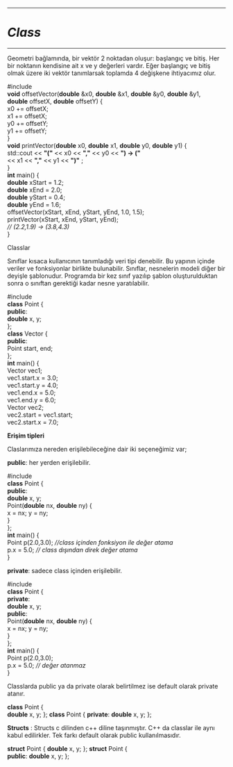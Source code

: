 ***

# *Class*

***

Geometri bağlamında, bir vektör 2 noktadan oluşur: başlangıç ve bitiş. Her bir noktanın kendisine ait x ve y değerleri vardır. Eğer başlangıç ve bitiş olmak üzere iki vektör tanımlarsak toplamda 4 değişkene ihtiyacımız olur.

#include **<iostream>**  
**void** offsetVector(**double** &x0, **double** &x1, **double** &y0, **double** &y1,  
**double** offsetX, **double** offsetY) {  
x0 += offsetX;  
x1 += offsetX;  
y0 += offsetY;  
y1 += offsetY;  
}  
**void** printVector(**double** x0, **double** x1, **double** y0, **double** y1) {  
std::cout << **"("** << x0 << **","** << y0 << **") -> ("**  
<< x1 << **","** << y1 << **")"** ;  
}  
**int** main() {  
**double** xStart = 1.2;  
**double** xEnd = 2.0;  
**double** yStart = 0.4;  
**double** yEnd = 1.6;  
offsetVector(xStart, xEnd, yStart, yEnd, 1.0, 1.5);  
printVector(xStart, xEnd, yStart, yEnd);  
_// (2.2,1.9) -> (3.8,4.3)_  
}

Classlar

Sınıflar kısaca kullanıcının tanımladığı veri tipi denebilir. Bu yapının içinde veriler ve fonksiyonlar birlikte bulunabilir. Sınıflar, nesnelerin modeli diğer bir deyişle şablonudur. Programda bir kez sınıf yazılıp şablon oluşturulduktan sonra o sınıftan gerektiği kadar nesne yaratılabilir.

#include **<iostream>**  
**class** Point {  
**public**:  
**double** x, y;  
};  
**class** Vector {  
**public**:  
Point start, end;  
};  
**int** main() {  
Vector vec1;  
vec1.start.x = 3.0;  
vec1.start.y = 4.0;  
vec1.end.x = 5.0;  
vec1.end.y = 6.0;  
Vector vec2;  
vec2.start = vec1.start;  
vec2.start.x = 7.0;  

**Erişim tipleri**

Claslarımıza nereden erişilebileceğine dair iki seçeneğimiz var;

**public**: her yerden erişilebilir.

#include **<iostream>**  
**class** Point {  
**public**:  
**double** x, y;  
Point(**double** nx, **double** ny) {  
x = nx; y = ny;  
}  
};  
**int** main() {  
Point p(2.0,3.0); _//class içinden fonksiyon ile değer atama_  
p.x = 5.0; _// class dışından direk değer atama_  
}

**private**: sadece class içinden erişilebilir.

#include **<iostream>**  
**class** Point {  
**private**:  
**double** x, y;  
**public**:  
Point(**double** nx, **double** ny) {  
x = nx; y = ny;  
}  
};  
**int** main() {  
Point p(2.0,3.0);  
p.x = 5.0; _// değer atanmaz_  
}

Classlarda public ya da private olarak belirtilmez ise default olarak private atanır.

**class** Point {  
**double** x, y; 
}; 
**class** Point { 
 **private**: 
 **double** x, y;
};

**Structs** : Structs c dilinden c++ diline taşınmıştır. C++ da classlar ile aynı kabul edilirkler. Tek farkı default olarak public kullanılmasıdır.

**struct** Point { 
**double** x, y; 
};
**struct** Point {  
**public**:
 **double** x, y;
};
```